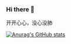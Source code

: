### Hi there 👋

开开心心，没心没肺

[![Anurag's GitHub stats](https://github-readme-stats.vercel.app/api?username=zhuang-hao-ming&show_icons=true&theme=cobalt)](https://github.com/anuraghazra/github-readme-stats)

<!--
**zhuang-hao-ming/zhuang-hao-ming** is a ✨ _special_ ✨ repository because its `README.md` (this file) appears on your GitHub profile.

Here are some ideas to get you started:

- 🔭 I’m currently working on ...
- 🌱 I’m currently learning ...
- 👯 I’m looking to collaborate on ...
- 🤔 I’m looking for help with ...
- 💬 Ask me about ...
- 📫 How to reach me: ...
- 😄 Pronouns: ...
- ⚡ Fun fact: ...
-->
